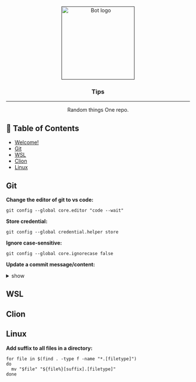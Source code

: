 <p align="center">
  <a href="" rel="noopener">
 <img width=200px height=200px src="https://i.imgur.com/FxL5qM0.jpg" alt="Bot logo"></a>
</p>

<h3 align="center">Tips</h3>

<div align="center">

</div>

---

<p align="center"> Random things One repo. 
    <br> 
</p>

## 📝 Table of Contents

- [Welcome!](#Welcome)
- [Git](#git)
- [WSL](#wsl)
- [Clion](#clion)
- [Linux](#linux)

## Git <a name = "git"></a>

**Change the editor of git to vs code:**

```
git config --global core.editor "code --wait"
```

**Store credential:**
```
git config --global credential.helper store
```

**Ignore case-sensitive:**
```
git config --global core.ignorecase false
```

**Update a commit message/content:**
<details>
<summary>show</summary>
```
git rebase -i 'SHA^'
```
A file will appear where you are going to change pick to edit.

Do your updates (add/suppress files) then stage changes.
```
git commit --all --amend
```
Write the new message.
```
git rebase --continue
```
At the end use 'git push'.

**note**: for pushed commit yous 'git push -f' but first check that your local changes are working well.
 beacuse it's going to chnage the remote into the new local changes.
</details>
 
## WSL <a name = "wsl"></a>

## Clion <a name = "clion"></a>

## Linux <a name = "linux"></a>

**Add suffix to all files in a directory:**

```
for file in $(find . -type f -name "*.[filetype]")
do
  mv "$file" "${file%}[suffix].[filetype]"
done
```
